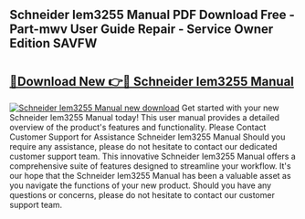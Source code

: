## Schneider Iem3255 Manual PDF Download Free - Part-mwv User Guide Repair - Service Owner Edition SAVFW

# <h2><a href="http://cf15481.oget.top/?id=Schneider+Iem3255+Manual">🔗Download New 👉🔴 Schneider Iem3255 Manual</a></h2>

[![Schneider Iem3255 Manual new download](https://i.imgur.com/5g1atiW.png)](http://cf15481.oget.top/?id=Schneider+Iem3255+Manual)
Get started with your new Schneider Iem3255 Manual today! This user manual provides a detailed overview of the product's features and functionality. Please Contact Customer Support for Assistance Schneider Iem3255 Manual Should you require any assistance, please do not hesitate to contact our dedicated customer support team. This innovative Schneider Iem3255 Manual offers a comprehensive suite of features designed to streamline your workflow. It's our hope that the Schneider Iem3255 Manual has been a valuable asset as you navigate the functions of your new product. Should you have any questions or concerns, please do not hesitate to contact our customer support team.

